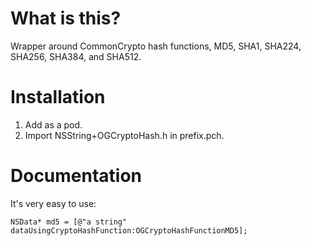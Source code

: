 # What is this?

Wrapper around CommonCrypto hash functions, MD5, SHA1, SHA224, SHA256, SHA384, and SHA512.

# Installation

1. Add as a pod.
2. Import NSString+OGCryptoHash.h in prefix.pch.

# Documentation

It's very easy to use:

	NSData* md5 = [@"a string" dataUsingCryptoHashFunction:OGCryptoHashFunctionMD5];

